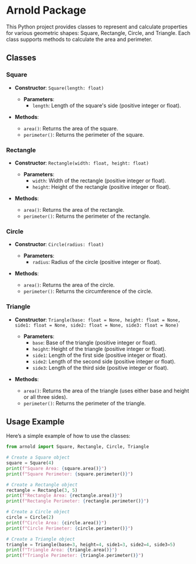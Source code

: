 # Arnold Package

This Python project provides classes to represent and calculate properties for various geometric shapes: Square, Rectangle, Circle, and Triangle. Each class supports methods to calculate the area and perimeter.

## Classes

### Square

- **Constructor**: `Square(length: float)`
    - **Parameters**:
        - `length`: Length of the square's side (positive integer or float).
  
- **Methods**:
    - `area()`: Returns the area of the square.
    - `perimeter()`: Returns the perimeter of the square.

### Rectangle

- **Constructor**: `Rectangle(width: float, height: float)`
    - **Parameters**:
        - `width`: Width of the rectangle (positive integer or float).
        - `height`: Height of the rectangle (positive integer or float).

- **Methods**:
    - `area()`: Returns the area of the rectangle.
    - `perimeter()`: Returns the perimeter of the rectangle.

### Circle

- **Constructor**: `Circle(radius: float)`
    - **Parameters**:
        - `radius`: Radius of the circle (positive integer or float).

- **Methods**:
    - `area()`: Returns the area of the circle.
    - `perimeter()`: Returns the circumference of the circle.

### Triangle

- **Constructor**: `Triangle(base: float = None, height: float = None, side1: float = None, side2: float = None, side3: float = None)`
    - **Parameters**:
        - `base`: Base of the triangle (positive integer or float).
        - `height`: Height of the triangle (positive integer or float).
        - `side1`: Length of the first side (positive integer or float).
        - `side2`: Length of the second side (positive integer or float).
        - `side3`: Length of the third side (positive integer or float).

- **Methods**:
    - `area()`: Returns the area of the triangle (uses either base and height or all three sides).
    - `perimeter()`: Returns the perimeter of the triangle.

## Usage Example

Here’s a simple example of how to use the classes:

```python
from arnold import Square, Rectangle, Circle, Triangle

# Create a Square object
square = Square(4)
print(f"Square Area: {square.area()}")
print(f"Square Perimeter: {square.perimeter()}")

# Create a Rectangle object
rectangle = Rectangle(3, 5)
print(f"Rectangle Area: {rectangle.area()}")
print(f"Rectangle Perimeter: {rectangle.perimeter()}")

# Create a Circle object
circle = Circle(2)
print(f"Circle Area: {circle.area()}")
print(f"Circle Perimeter: {circle.perimeter()}")

# Create a Triangle object
triangle = Triangle(base=3, height=4, side1=3, side2=4, side3=5)
print(f"Triangle Area: {triangle.area()}")
print(f"Triangle Perimeter: {triangle.perimeter()}")
